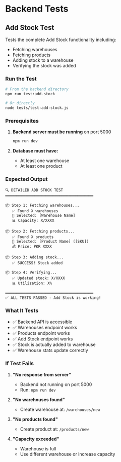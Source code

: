 # Backend Tests

## Add Stock Test

Tests the complete Add Stock functionality including:
- Fetching warehouses
- Fetching products  
- Adding stock to a warehouse
- Verifying the stock was added

### Run the Test

```bash
# From the backend directory
npm run test:add-stock

# Or directly
node tests/test-add-stock.js
```

### Prerequisites

1. **Backend server must be running** on port 5000
   ```bash
   npm run dev
   ```

2. **Database must have:**
   - At least one warehouse
   - At least one product

### Expected Output

```
🔍 DETAILED ADD STOCK TEST
═══════════════════════════════════════

📦 Step 1: Fetching warehouses...
   ✅ Found X warehouses
   📍 Selected: [Warehouse Name]
   📊 Capacity: X/XXXX

📦 Step 2: Fetching products...
   ✅ Found X products
   📍 Selected: [Product Name] ([SKU])
   💰 Price: PKR XXXX

📦 Step 3: Adding stock...
   ✅ SUCCESS! Stock added

📦 Step 4: Verifying...
   ✅ Updated stock: X/XXXX
   📊 Utilization: X%

═══════════════════════════════════════
✅ ALL TESTS PASSED - Add Stock is working!
```

### What It Tests

- ✅ Backend API is accessible
- ✅ Warehouses endpoint works
- ✅ Products endpoint works
- ✅ Add Stock endpoint works
- ✅ Stock is actually added to warehouse
- ✅ Warehouse stats update correctly

### If Test Fails

1. **"No response from server"**
   - Backend not running on port 5000
   - Run: `npm run dev`

2. **"No warehouses found"**
   - Create warehouse at: `/warehouses/new`

3. **"No products found"**
   - Create product at: `/products/new`

4. **"Capacity exceeded"**
   - Warehouse is full
   - Use different warehouse or increase capacity

